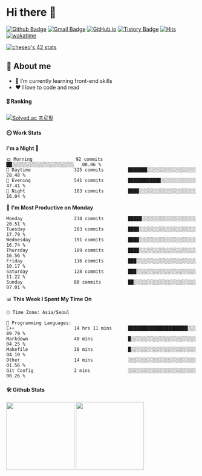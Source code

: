 # Hi there 👋

[![Github Badge](https://img.shields.io/badge/-veggie--garden-grey?style=flat&logo=github&logoColor=white&link=https://github.com/veggie-garden/)](https://www.github.com/veggie-garden/) 
[![Gmail Badge](https://img.shields.io/badge/-devcseo@gmail.com-c14438?style=flat&logo=Gmail&logoColor=white&link=mailto:devcseo@gmail.com)](mailto:devcseo@gmail.com) 
[![GitHub.io](https://img.shields.io/badge/GitHub.io-orange?style=flat&logoColor=white)](https://veggie-garden.github.io/)
[![Tistory Badge](https://img.shields.io/badge/Tech%20Blog-yellow?style=flat&logoColor=white)](https://veggie-garden.tistory.com/)
[![Hits](https://hits.seeyoufarm.com/api/count/incr/badge.svg?url=https%3A%2F%2Fgithub.com%2Fgjbae1212%2Fhit-counter&count_bg=%2379C83D&title_bg=%23555555&icon=&icon_color=%23E7E7E7&title=visited&edge_flat=false)](https://github.com/veggie-garden)
[![wakatime](https://wakatime.com/badge/user/4d52d940-efc7-4eda-bca8-afb77a6dfa02.svg)](https://wakatime.com/@4d52d940-efc7-4eda-bca8-afb77a6dfa02)
<!-- [![Portfolio Badge](https://img.shields.io/badge/portfolio-web-blue?style=flat&link=https://github.com/veggie-garden/)](https://github.com/veggie-garden/)  -->
[![cheseo's 42 stats](https://badge42.vercel.app/api/v2/cl60mftnf000609mv65leer9m/stats?cursusId=21&coalitionId=86)](https://github.com/JaeSeoKim/badge42)

## 💬 About me
- 🌱 I’m currently learning front-end skills
- ❤️ I love to code and read
<!-- - ⚡ Fun fact: I can sleep more than 12 hours straight -->

#### 🎖️ Ranking
[![Solved.ac 프로필](http://mazassumnida.wtf/api/v2/generate_badge?boj=mm9176715)](https://www.acmicpc.net/user/mm9176715)

#### ⏲️ Work Stats
<!-- [![veggie's wakatime stats](https://github-readme-stats.vercel.app/api/wakatime?username=veggie_garden)](https://wakatime.com/@veggie_garden) -->

<!--START_SECTION:waka-->
**I'm a Night 🦉** 

```text
🌞 Morning                92 commits          ██░░░░░░░░░░░░░░░░░░░░░░░   08.06 % 
🌆 Daytime                325 commits         ███████░░░░░░░░░░░░░░░░░░   28.48 % 
🌃 Evening                541 commits         ████████████░░░░░░░░░░░░░   47.41 % 
🌙 Night                  183 commits         ████░░░░░░░░░░░░░░░░░░░░░   16.04 % 
```
📅 **I'm Most Productive on Monday** 

```text
Monday                   234 commits         █████░░░░░░░░░░░░░░░░░░░░   20.51 % 
Tuesday                  203 commits         ████░░░░░░░░░░░░░░░░░░░░░   17.79 % 
Wednesday                191 commits         ████░░░░░░░░░░░░░░░░░░░░░   16.74 % 
Thursday                 189 commits         ████░░░░░░░░░░░░░░░░░░░░░   16.56 % 
Friday                   116 commits         ███░░░░░░░░░░░░░░░░░░░░░░   10.17 % 
Saturday                 128 commits         ███░░░░░░░░░░░░░░░░░░░░░░   11.22 % 
Sunday                   80 commits          ██░░░░░░░░░░░░░░░░░░░░░░░   07.01 % 
```


📊 **This Week I Spent My Time On** 

```text
🕑︎ Time Zone: Asia/Seoul

💬 Programming Languages: 
C++                      14 hrs 11 mins      ██████████████████████░░░   89.79 % 
Markdown                 40 mins             █░░░░░░░░░░░░░░░░░░░░░░░░   04.25 % 
Makefile                 38 mins             █░░░░░░░░░░░░░░░░░░░░░░░░   04.10 % 
Other                    14 mins             ░░░░░░░░░░░░░░░░░░░░░░░░░   01.56 % 
Git Config               2 mins              ░░░░░░░░░░░░░░░░░░░░░░░░░   00.26 % 
```


<!--END_SECTION:waka-->

#### 🛠️ Github Stats
<p>
  <img height="180em" src="https://github-readme-stats-veggie-garden.vercel.app/api?username=veggie-garden&show_icons=true&include_all_commits=true&bg_color=30,e96443,904e95&title_color=fff&text_color=fff">
  <img height="180em" src="https://github-readme-stats-veggie-garden.vercel.app/api/top-langs/?username=veggie-garden&layout=compact&bg_color=30,e96443,904e95&title_color=fff&text_color=fff">
</p>
<!-- [![Github stats](https://github-readme-stats.vercel.app/api?username=veggie-garden&show_icons=true&include_all_commits=true&bg_color=30,e96443,904e95&title_color=fff&text_color=fff)](https://github.com/veggie-garden/github-readme-stats) 
[![Top Langs](https://github-readme-stats.vercel.app/api/top-langs/?username=veggie-garden&layout=compact&bg_color=30,e96443,904e95&title_color=fff&text_color=fff)](https://github.com/veggie-garden/github-readme-stats)   -->

<!--
**veggie-garden/veggie-garden** is a ✨ _special_ ✨ repository because its `README.md` (this file) appears on your GitHub profile.

Here are some ideas to get you started:

- 🔭 I’m currently working on ...
- 🌱 I’m currently learning ...
- 👯 I’m looking to collaborate on ...
- 🤔 I’m looking for help with ...
- 💬 Ask me about ...
- 📫 How to reach me: ...
- 😄 Pronouns: ...
- ⚡ Fun fact: ...
-->

